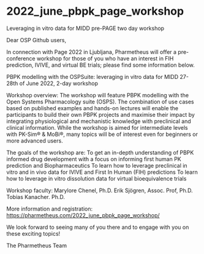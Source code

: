 # 2022_june_pbpk_page_workshop
Leveraging in vitro data for MIDD pre-PAGE two day workshop 

Dear OSP Github users,
 
In connection with Page 2022 in Ljubljana, Pharmetheus will offer a pre-conference workshop for those of you who have an interest in FIH prediction, IVIVE, and virtual BE trials; please find some information below.
 
PBPK modelling with the OSPSuite: leveraging in vitro data for MIDD
27-28th of June 2022, 2-day workshop
 
Workshop overview:
The workshop will feature PBPK modelling with the Open Systems Pharmacology suite (OSPS). The combination of use cases based on published examples and hands-on lectures will enable the participants to build their own PBPK projects and maximise their impact by integrating physiological and mechanistic knowledge with preclinical and clinical information. While the workshop is aimed for intermediate levels with PK-Sim® & MoBi®, many topics will be of interest even for beginners or more advanced users.
 
The goals of the workshop are:
To get an in-depth understanding of PBPK informed drug development with a focus on informing first human PK prediction and Biopharmaceutics
To learn how to leverage preclinical in vitro and in vivo data for IVIVE and First In Human (FIH) predictions
To learn how to leverage in vitro dissolution data for virtual bioequivalence trials

Workshop faculty:
Marylore Chenel, Ph.D.
Erik Sjögren, Assoc. Prof, Ph.D.
Tobias Kanacher. Ph.D.
 
More information and registration: 
https://pharmetheus.com/2022_june_pbpk_page_workshop/

We look forward to seeing many of you there and to engage with you on these exciting topics!

The Pharmetheus Team
